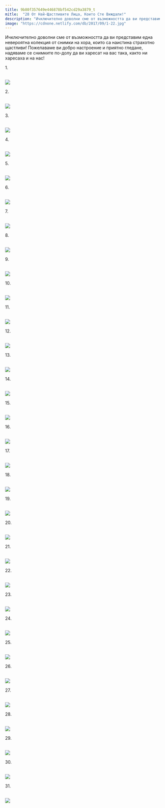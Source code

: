 ```yaml
---
title: 9b80f357649e446878bf542cd29a3879_t
mitle:  "28 От Най-Щастливите Лица, Които Сте Виждали!"
description: "Ичключително доволни сме от възможността да ви представим една невероятна колекция от снимки на хора, които са наистина страхотно щастливи! Пожелаваме ви добро на�"
image: "https://cdnone.netlify.com/db/2017/09/1-22.jpg"
---
```


 <p>Ичключително доволни сме от възможността да ви представим една невероятна колекция от снимки на хора, които са наистина страхотно щастливи! Пожелаваме ви добро настроение и приятно гледане, надяваме се снимките по-долу да ви харесат на вас така, както ни харесаха и на нас!</p>      <p>1.</p> <p> <br/><img src="https://cdnone.netlify.com/db/2017/09/1-22.jpg"/><br/></p> <p>2.</p>      <p> <br/><img src="https://cdnone.netlify.com/db/2017/09/2-22.jpg"/><br/></p> <p>3.</p> <p> <br/><img src="https://cdnone.netlify.com/db/2017/09/3-20.jpg"/><br/></p> <p>4.</p>      <p> <br/><img src="https://cdnone.netlify.com/db/2017/09/4-22.jpg"/><br/></p> <p>5.</p> <p> <br/><img src="https://cdnone.netlify.com/db/2017/09/5-19.jpg"/><br/></p> <p>6.</p> <p> <br/><img src="https://cdnone.netlify.com/db/2017/09/6-21.jpg"/><br/></p> <p>7.</p>      <p> <br/><img src="https://cdnone.netlify.com/db/2017/09/7-20.jpg"/><br/></p> <p>8.</p> <p> <br/><img src="https://cdnone.netlify.com/db/2017/09/8-22.jpg"/><br/></p> <p>9.</p>      <p> <br/><img src="https://cdnone.netlify.com/db/2017/09/9-22.jpg"/><br/></p> <p>10.</p> <p> <br/><img src="https://cdnone.netlify.com/db/2017/09/10-21.jpg"/><br/></p> <p>11.</p> <p> <br/><img src="https://cdnone.netlify.com/db/2017/09/11-20.jpg"/><br/></p> <p>12.</p> <p> <br/><img src="https://cdnone.netlify.com/db/2017/09/12-20.jpg"/><br/></p> <p>13.</p> <p> <br/><img src="https://cdnone.netlify.com/db/2017/09/13-19.jpg"/><br/></p> <p>14.</p> <p> <br/><img src="https://cdnone.netlify.com/db/2017/09/14-19.jpg"/><br/></p> <p>15.</p> <p> <br/><img src="https://cdnone.netlify.com/db/2017/09/15-18.jpg"/><br/></p> <p>16.</p> <p> <br/><img src="https://cdnone.netlify.com/db/2017/09/16-17.jpg"/><br/></p> <p>17.</p> <p> <br/><img src="https://cdnone.netlify.com/db/2017/09/17-17.jpg"/><br/></p> <p>18.</p> <p> <br/><img src="https://cdnone.netlify.com/db/2017/09/18-12.jpg"/><br/></p> <p>19.</p> <p> <br/><img src="https://cdnone.netlify.com/db/2017/09/19-12.jpg"/><br/></p> <p>20.</p> <p> <br/><img src="https://cdnone.netlify.com/db/2017/09/20-12.jpg"/><br/></p> <p>21.</p> <p> <br/><img src="https://cdnone.netlify.com/db/2017/09/21-11.jpg"/><br/></p> <p>22.</p> <p> <br/><img src="https://cdnone.netlify.com/db/2017/09/22-11.jpg"/><br/></p> <p>23.</p> <p> <br/><img src="https://cdnone.netlify.com/db/2017/09/23-10.jpg"/><br/></p> <p>24.</p> <p> <br/><img src="https://cdnone.netlify.com/db/2017/09/24-8.jpg"/><br/></p> <p>25.</p> <p> <br/><img src="https://cdnone.netlify.com/db/2017/09/25-8.jpg"/><br/></p> <p>26.</p> <p> <br/><img src="https://cdnone.netlify.com/db/2017/09/26-8.jpg"/><br/></p> <p>27.</p> <p> <br/><img src="https://cdnone.netlify.com/db/2017/09/27-8.jpg"/><br/></p> <p>28.</p> <p> <br/><img src="https://cdnone.netlify.com/db/2017/09/28-8.jpg"/><br/></p> <p>29.</p> <p> <br/><img src="https://cdnone.netlify.com/db/2017/09/29-7.jpg"/><br/></p> <p>30.</p> <p> <br/><img src="https://cdnone.netlify.com/db/2017/09/30-6.jpg"/><br/></p> <p>31.</p> <p> <br/><img src="https://cdnone.netlify.com/db/2017/09/31-4.jpg"/><br/></p>       